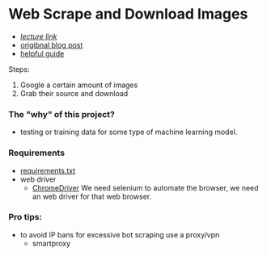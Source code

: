 # Web Scrape and Download Images
  - _[lecture link](https://www.youtube.com/watch?v=NBuED2PivbY)_
  - [origibnal blog post](https://towardsdatascience.com/image-scraping-with-python-a96feda8af2d)
  - [helpful guide](https://realpython.com/python-enumerate/)

Steps:
  1. Google a certain amount of images
  2. Grab their source and download

### The "why" of this project?
  - testing or training data for some type of machine learning model.


### Requirements
  - [requirements.txt](./requirements.txt)
  - web driver
    - [ChromeDriver](https://chromedriver.chromium.org/home)
We need selenium to automate the browser, we need an web driver for that web browser.


### Pro tips:
  - to avoid IP bans for excessive bot scraping use a proxy/vpn
    - smartproxy
